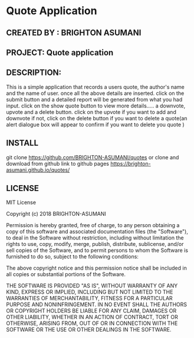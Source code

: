 # Quote Application

## CREATED BY : BRIGHTON ASUMANI


## PROJECT: Quote application


## DESCRIPTION:
This is a simple application that records a users quote, the author's name and the name of user.
once all the above details are inserted. click on the submit button and a detailed report will be generated from what you had input. click on the show quote button to view more details..... a downvote, upvote and a delete button. click on the upvote if you want to add and downvote if not, click on the delete button if you want to delete a quote(an alert dialogue box will appear to confirm if you want to delete you quote )

## INSTALL
 git clone https://github.com/BRIGHTON-ASUMANI/quotes or clone and download from github
link to github pages https://brighton-asumani.github.io/quotes/


## LICENSE
MIT License

Copyright (c) 2018 BRIGHTON-ASUMANI

Permission is hereby granted, free of charge, to any person obtaining a copy
of this software and associated documentation files (the "Software"), to deal
in the Software without restriction, including without limitation the rights
to use, copy, modify, merge, publish, distribute, sublicense, and/or sell
copies of the Software, and to permit persons to whom the Software is
furnished to do so, subject to the following conditions:

The above copyright notice and this permission notice shall be included in all
copies or substantial portions of the Software.

THE SOFTWARE IS PROVIDED "AS IS", WITHOUT WARRANTY OF ANY KIND, EXPRESS OR
IMPLIED, INCLUDING BUT NOT LIMITED TO THE WARRANTIES OF MERCHANTABILITY,
FITNESS FOR A PARTICULAR PURPOSE AND NONINFRINGEMENT. IN NO EVENT SHALL THE
AUTHORS OR COPYRIGHT HOLDERS BE LIABLE FOR ANY CLAIM, DAMAGES OR OTHER
LIABILITY, WHETHER IN AN ACTION OF CONTRACT, TORT OR OTHERWISE, ARISING FROM,
OUT OF OR IN CONNECTION WITH THE SOFTWARE OR THE USE OR OTHER DEALINGS IN THE
SOFTWARE.
